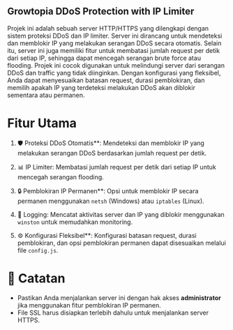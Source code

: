 ## Growtopia DDoS Protection with IP Limiter

Projek ini adalah sebuah server HTTP/HTTPS yang dilengkapi dengan sistem proteksi DDoS dan IP limiter. Server ini dirancang untuk mendeteksi dan memblokir IP yang melakukan serangan DDoS secara otomatis. Selain itu, server ini juga memiliki fitur untuk membatasi jumlah request per detik dari setiap IP, sehingga dapat mencegah serangan brute force atau flooding.
Projek ini cocok digunakan untuk melindungi server  dari serangan DDoS dan traffic yang tidak diinginkan. Dengan konfigurasi yang fleksibel, Anda dapat menyesuaikan batasan request, durasi pemblokiran, dan memilih apakah IP yang terdeteksi melakukan DDoS akan diblokir sementara atau permanen.

# Fitur Utama
1. 🛡️ Proteksi DDoS Otomatis**: Mendeteksi dan memblokir IP yang melakukan serangan DDoS berdasarkan jumlah request per detik.

2. 📊 IP Limiter: Membatasi jumlah request per detik dari setiap IP untuk mencegah serangan flooding.

3. 🔒 Pemblokiran IP Permanen**: Opsi untuk memblokir IP secara permanen menggunakan `netsh` (Windows) atau `iptables` (Linux).

4. 📝 Logging: Mencatat aktivitas server dan IP yang diblokir menggunakan `winston` untuk memudahkan monitoring.

5. ⚙️ Konfigurasi Fleksibel**: Konfigurasi batasan request, durasi pemblokiran, dan opsi pemblokiran permanen dapat disesuaikan melalui file `config.js`.

# 🎯 Catatan
- Pastikan Anda menjalankan server ini dengan hak akses **administrator** jika menggunakan fitur pemblokiran IP permanen.
- File SSL harus disiapkan terlebih dahulu untuk menjalankan server HTTPS.


